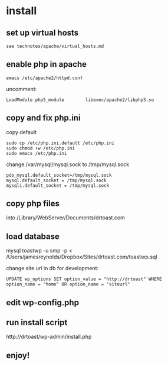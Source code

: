 # install

## set up virtual hosts

    see technotes/apache/virtual_hosts.md

## enable php in apache

    emacs /etc/apache2/httpd.conf
    
uncomment:
    
    LoadModule php5_module        libexec/apache2/libphp5.so
    
## copy and fix php.ini

copy default
 
    sudo cp /etc/php.ini.default /etc/php.ini
    sudo chmod +w /etc/php.ini
    sudo emacs /etc/php.ini
    
change /var/mysql/mysql.sock to /tmp/mysql.sock
    
    pdo_mysql.default_socket=/tmp/mysql.sock
    mysql.default_socket = /tmp/mysql.sock
    mysqli.default_socket = /tmp/mysql.sock
    
## copy php files

into /Library/WebServer/Documents/drtoast.com

## load database

mysql toastwp -u smp -p < /Users/jamesreynolds/Dropbox/Sites/drtoast.com/toastwp.sql

change site url in db for development:

    UPDATE wp_options SET option_value = "http://drtoast" WHERE option_name = "home" OR option_name = "siteurl"

## edit wp-config.php

## run install script

http://drtoast/wp-admin/install.php

## enjoy!